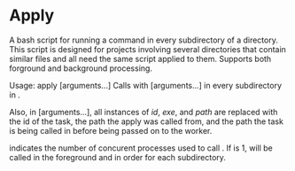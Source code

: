 # Apply
A bash script for running a command in every subdirectory of a directory. This script is designed for projects involving several directories that contain similar files and all need the same script applied to them. Supports both forground and background processing.

Usage: apply <number of workers> <directory> <worker> [arguments...]
Calls <worker> with [arguments...] in every subdirectory in <directory>.

Also, in [arguments...], all instances of _id_, _exe_, and _path_ are replaced with the id of the task, the path the apply was called from, and the path the task is being called in before being passed on to the worker.
  
<number of workers> indicates the number of concurent processes used to call <worker>. If <number of processes> is 1, <worker> will be called in the foreground and in order for each subdirectory.
